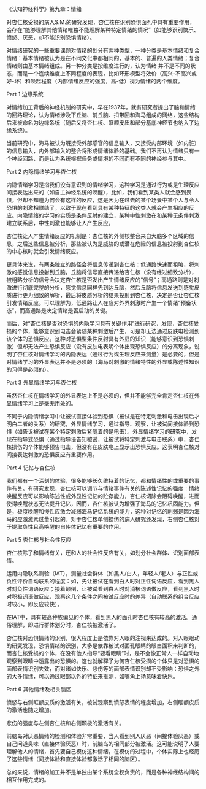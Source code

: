 《认知神经科学》第九章：情绪

对杏仁核受损的病人S.M.的研究发现，杏仁核在识别恐惧面孔中具有重要作用，会存在“能够理解其他情绪唯独不能理解某种特定情绪的情况”（如能够识别快乐、愤怒、厌恶，却不能识别恐惧情绪）。

对情绪研究的一些重要课题对情绪的划分有两种类型，一种分类是基本情绪和复合情绪：基本情绪被认为是在不同文化中都相同的，基本的、普遍的人类情绪；复合情绪则由基本情绪组成。另一种分类是按维度进行的，认为情绪 并不是不同的状态，而是一个连续维度上不同程度的表现，比如环形模型将效价（高兴-不高兴或好-坏）和唤起程度（内部情绪反应的强度，高-低）视为情绪的两个维度。

Part 1 边缘系统

对情绪加工背后的神经机制的研究中，早在1937年，就有研究者提出了脑和情绪的回路理论，认为情绪涉及下丘脑、前丘脑、扣带回和海马组成的网络，这些结构后来被命名为边缘系统（随后又将杏仁核、眶额皮质和部分基底神经节也纳入了边缘系统）。

当前研究中，海马被认为既接受外部感官的信息输入，又接受内部环境（如内脏）的信息输入，内外部输入的整合将形成情绪体验的基础。我们不再认为情绪只有一个神经回路，而是认为系统根据任务或情境的不同而有不同的神经参与其中。

Part 2 内隐情绪学习与杏仁核

内隐情绪学习是指我们没有意识到的情绪学习，这种学习是通过行为或是生理反应间接表达出来的（如自主神经系统的唤醒），比如，我们看到某类人就会感到畏惧，但却不知道为何会有这样的反应，这是因为在过去的某个场景中某个人与令人恐惧的刺激相联结了，以致于现在看到具有某种特征的这类人就会产生相应的反应。内隐情绪的学习的实质是条件反射的建立，某种中性刺激在和某种无条件刺激建立联系后，中性刺激也能够让人产生反应。

杏仁核让人产生情绪反应的机制是：杏仁核的外侧核整合来自大脑多个区域的信息，之后这些信息被分析，那些被认为是威胁的或潜在危险的信息被投射到杏仁核的中心核时就会引发情绪反应。

更具体来说，有两条独立的路径会将信息传递到杏仁核：低通路快速而粗略，将刺激的感觉信息投射到丘脑，丘脑将信号直接传递给杏仁核（没有经过细致分析），被粗略分析的信号会决定杏仁核是否发出产生情绪反应的“信号”；高通路则是对刺激进行彻底完整的分析，感觉信息同样先到达丘脑，然后丘脑将信息发送到感觉皮质进行更为细致的解析，最后将皮质分析的结果投射到杏仁核，决定是否让杏仁核引发情绪反应。可以理解为，低通路让人在应对外界刺激时产生一个情绪“预备状态”，而高通路是决定情绪是否启动的关键。

而后，对“杏仁核是否对恐惧的内隐学习具有关键作用”进行研究，发现，杏仁核受损的个体，能够意识到电击会紧随某种刺激后产生，可是却无法通过皮肤电检测到该个体的恐惧反应。这种对恐惧型条件反射具有外显的知识（能够意识到恐惧刺激）但却无法产生恐惧反应（没有皮肤电表明个体出现恐惧反应）的分离现象，说明了杏仁核对情绪学习的内隐表达（通过行为或生理反应来测量）是必要的，但是对情绪学习的外显表达并不是必须的（海马对刺激的情绪特性的外显或陈述性知识的习得是必须的）。

 

Part 3 外显情绪学习与杏仁核

虽然杏仁核在情绪学习的外显表达上不是必须的，但并不能够完全肯定杏仁核在外显情绪学习上是毫无用处的。

不同于内隐情绪学习中让被试直接体验到恐惧（被试是在特定刺激和电击出现后才明白二者的关系）的研究，外显情绪学习，通过指导、观察，让被试间接体验到恐惧（如告诉被试在某个特定刺激后紧随着的是电击）。外显情绪学习的研究中，发现在指导式恐惧（通过指导语告知被试，让被试将特定刺激与电击联系）中，杏仁核损伤的个体能够预告电击，但没有在皮肤电上显示出恐惧反应。这表明杏仁核对间接表达刺激的恐惧反应有重要作用。

 

Part 4 记忆与杏仁核

我们都有一个深刻的体验，很多能够长久维持着的记忆，都和情绪性的或重要的事件有关。有研究发现，杏仁核可以调节与情绪事件有关的陈述性记忆的强度：情绪唤醒反应可以影响陈述性或外显性记忆的贮存能力，杏仁核切除会阻碍唤醒，进而使得唤醒状态无法提升记忆，因而，杏仁核被认为增强了海马的记忆巩固能力。但是，极度唤醒和慢性应激会减弱海马记忆系统的能力，这种对记忆的削弱是因为海马的应激激素过量引起的。对于杏仁核单侧损伤的病人研究还发现，右侧杏仁核对于提取负性且高唤醒的自传体记忆有重要的作用。

 

Part 5 杏仁核与社会性反应

杏仁核除了和情绪有关，还和人的社会性反应有关，如划分社会群体、识别面部表情。

运用内隐联系测验（IAT），测量社会群体（如黑人/白人，年轻人/老人）与正性或负性评价自动联系的程度：如，先让被试在看到白人时对正性词语反应，看到黑人时对负性词语反应；接着颠倒，让被试看到白人时对消极词语做反应，看到黑人时对积极词语做反应，观察这几个条件之间被试反应时的差异（自动联系的组合反应时较小，即反应较快）。

在IAT中，具有较高种族偏见的个体，看到黑人的面孔时杏仁核有较高的激活。通俗理解，即进行群体划分时，杏仁核被激活了。

 

杏仁核对恐惧情绪的识别，很大程度上是依靠对人眼的注视来达成的。对人眼眼动的研究发现，恐惧情绪的识别，大多是依靠被试对面孔眼睛的眼白面积来判断的，而杏仁核受损的个体，在没有他人指导“要看眼睛”时，是不会像正常人一样自动地观察到眼睛中透露出的恐惧的。这也就解释了为何杏仁核受损的个体只是对恐惧的面部表情识别失效，而对诸如快乐、悲伤等的面部表情识别却不受影响：恐惧之外的大多情绪，可以通过眼部以外的特征来推测，如嘴角上扬意味着快乐。

 

Part 6 其他情绪及相关脑区

愤怒与右侧眶额皮质的激活有关，被试观察到愤怒表情的程度增加，右侧眶额皮质的激活也随之增加。

悲伤的强度与左侧杏仁核和右侧颞极的激活有关。

前脑岛对厌恶情绪的检测和体验非常重要，当人看到别人厌恶（间接体验厌恶）或自己问道臭味（直接体验厌恶）时，前脑岛的相同部分被激活。这可能说明了人要理解他人的情绪，首先要自己模仿这种情绪，在模仿的过程中，个体实际上也经历了这些情绪（间接体验和直接体验都激活了相同的脑区）。

 

总的来说，情绪的加工并不是单独由某个系统全权负责的，而是各种神经结构间的相互作用完成的。 

